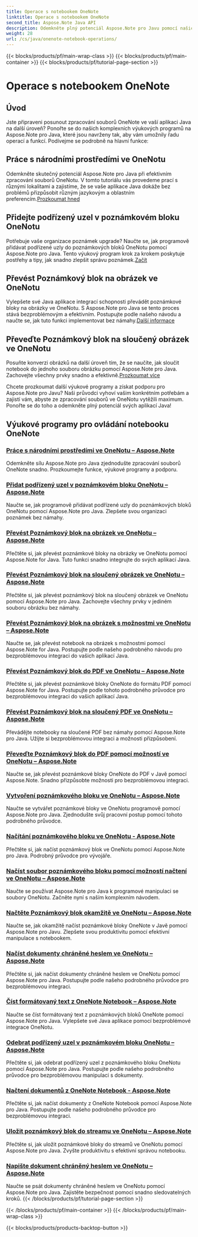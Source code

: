 ```yaml
---
title: Operace s notebookem OneNote
linktitle: Operace s notebookem OneNote
second_title: Aspose.Note Java API
description: Odemkněte plný potenciál Aspose.Note pro Javu pomocí našich výukových programů OneNote Notebook Operations. Poskytněte průvodce krok za krokem pro vylepšení vašich aplikací Java.
weight: 28
url: /cs/java/onenote-notebook-operations/
---
```


{{< blocks/products/pf/main-wrap-class >}}
{{< blocks/products/pf/main-container >}}
{{< blocks/products/pf/tutorial-page-section >}}

# Operace s notebookem OneNote


## Úvod

Jste připraveni posunout zpracování souborů OneNote ve vaší aplikaci Java na další úroveň? Ponořte se do našich komplexních výukových programů na Aspose.Note pro Java, které jsou navrženy tak, aby vám umožnily řadu operací a funkcí. Podívejme se podrobně na hlavní funkce:

## Práce s národními prostředími ve OneNotu

 Odemkněte skutečný potenciál Aspose.Note pro Java při efektivním zpracování souborů OneNotu. V tomto tutoriálu vás provedeme prací s různými lokalitami a zajistíme, že se vaše aplikace Java dokáže bez problémů přizpůsobit různým jazykovým a oblastním preferencím.[Prozkoumat hned](./working-with-locales/)

## Přidejte podřízený uzel v poznámkovém bloku OneNotu

Potřebuje vaše organizace poznámek upgrade? Naučte se, jak programově přidávat podřízené uzly do poznámkových bloků OneNotu pomocí Aspose.Note pro Java. Tento výukový program krok za krokem poskytuje postřehy a tipy, jak snadno zlepšit správu poznámek.[Začít](./add-child-node/)

## Převést Poznámkový blok na obrázek ve OneNotu

 Vylepšete své Java aplikace integrací schopnosti převádět poznámkové bloky na obrázky ve OneNotu. S Aspose.Note pro Java se tento proces stává bezproblémovým a efektivním. Postupujte podle našeho návodu a naučte se, jak tuto funkci implementovat bez námahy.[Další informace](./convert-notebook-to-image/)

## Převeďte Poznámkový blok na sloučený obrázek ve OneNotu

 Posuňte konverzi obrázků na další úroveň tím, že se naučíte, jak sloučit notebook do jednoho souboru obrázku pomocí Aspose.Note pro Java. Zachovejte všechny prvky snadno a efektivně.[Prozkoumat více](./convert-notebook-to-flattened-image/)

Chcete prozkoumat další výukové programy a získat podporu pro Aspose.Note pro Javu? Naši průvodci vyhoví vašim konkrétním potřebám a zajistí vám, abyste ze zpracování souborů ve OneNotu vytěžili maximum. Ponořte se do toho a odemkněte plný potenciál svých aplikací Java!
## Výukové programy pro ovládání notebooku OneNote
### [Práce s národními prostředími ve OneNotu – Aspose.Note](./working-with-locales/)
Odemkněte sílu Aspose.Note pro Java zjednodušte zpracování souborů OneNote snadno. Prozkoumejte funkce, výukové programy a podporu.
### [Přidat podřízený uzel v poznámkovém bloku OneNotu – Aspose.Note](./add-child-node/)
Naučte se, jak programově přidávat podřízené uzly do poznámkových bloků OneNotu pomocí Aspose.Note pro Java. Zlepšete svou organizaci poznámek bez námahy.
### [Převést Poznámkový blok na obrázek ve OneNotu – Aspose.Note](./convert-notebook-to-image/)
Přečtěte si, jak převést poznámkové bloky na obrázky ve OneNotu pomocí Aspose.Note for Java. Tuto funkci snadno integrujte do svých aplikací Java.
### [Převést Poznámkový blok na sloučený obrázek ve OneNotu – Aspose.Note](./convert-notebook-to-flattened-image/)
Přečtěte si, jak převést poznámkový blok na sloučený obrázek ve OneNotu pomocí Aspose.Note pro Java. Zachovejte všechny prvky v jediném souboru obrázku bez námahy.
### [Převést Poznámkový blok na obrázek s možnostmi ve OneNotu – Aspose.Note](./convert-notebook-to-image-with-options/)
Naučte se, jak převést notebook na obrázek s možnostmi pomocí Aspose.Note for Java. Postupujte podle našeho podrobného návodu pro bezproblémovou integraci do vašich aplikací Java.
### [Převést Poznámkový blok do PDF ve OneNotu – Aspose.Note](./convert-notebook-to-pdf/)
Přečtěte si, jak převést poznámkové bloky OneNote do formátu PDF pomocí Aspose.Note for Java. Postupujte podle tohoto podrobného průvodce pro bezproblémovou integraci do vašich aplikací Java.
### [Převést Poznámkový blok na sloučený PDF ve OneNotu – Aspose.Note](./convert-notebook-to-flattened-pdf/)
Převádějte notebooky na sloučené PDF bez námahy pomocí Aspose.Note pro Java. Užijte si bezproblémovou integraci a možnosti přizpůsobení.
### [Převeďte Poznámkový blok do PDF pomocí možností ve OneNotu – Aspose.Note](./convert-notebook-to-pdf-with-options/)
Naučte se, jak převést poznámkové bloky OneNote do PDF v Javě pomocí Aspose.Note. Snadno přizpůsobte možnosti pro bezproblémovou integraci.
### [Vytvoření poznámkového bloku ve OneNotu – Aspose.Note](./create-notebook/)
Naučte se vytvářet poznámkové bloky ve OneNotu programově pomocí Aspose.Note pro Java. Zjednodušte svůj pracovní postup pomocí tohoto podrobného průvodce.
### [Načítání poznámkového bloku ve OneNotu - Aspose.Note](./loading-notebook/)
Přečtěte si, jak načíst poznámkový blok ve OneNotu pomocí Aspose.Note pro Java. Podrobný průvodce pro vývojáře.
### [Načíst soubor poznámkového bloku pomocí možností načtení ve OneNotu – Aspose.Note](./load-notebook-file-with-load-options/)
Naučte se používat Aspose.Note pro Java k programové manipulaci se soubory OneNotu. Začněte nyní s naším komplexním návodem.
### [Načtěte Poznámkový blok okamžitě ve OneNotu – Aspose.Note](./load-notebook-instantly/)
Naučte se, jak okamžitě načíst poznámkové bloky OneNote v Javě pomocí Aspose.Note pro Javu. Zlepšete svou produktivitu pomocí efektivní manipulace s notebookem.
### [Načíst dokumenty chráněné heslem ve OneNotu – Aspose.Note](./load-password-protected-documents/)
Přečtěte si, jak načíst dokumenty chráněné heslem ve OneNotu pomocí Aspose.Note pro Java. Postupujte podle našeho podrobného průvodce pro bezproblémovou integraci.
### [Číst formátovaný text z OneNote Notebook – Aspose.Note](./read-rich-text/)
Naučte se číst formátovaný text z poznámkových bloků OneNote pomocí Aspose.Note pro Java. Vylepšete své Java aplikace pomocí bezproblémové integrace OneNotu.
### [Odebrat podřízený uzel v poznámkovém bloku OneNotu – Aspose.Note](./remove-child-node/)
Přečtěte si, jak odebrat podřízený uzel z poznámkového bloku OneNotu pomocí Aspose.Note pro Java. Postupujte podle našeho podrobného průvodce pro bezproblémovou manipulaci s dokumenty.
### [Načtení dokumentů z OneNote Notebook - Aspose.Note](./retrieve-documents-from-onenote-notebook/)
Přečtěte si, jak načíst dokumenty z OneNote Notebook pomocí Aspose.Note pro Java. Postupujte podle našeho podrobného průvodce pro bezproblémovou integraci.
### [Uložit poznámkový blok do streamu ve OneNotu – Aspose.Note](./save-notebook-to-stream/)
Přečtěte si, jak uložit poznámkové bloky do streamů ve OneNotu pomocí Aspose.Note pro Java. Zvyšte produktivitu s efektivní správou notebooku.
### [Napište dokument chráněný heslem ve OneNotu – Aspose.Note](./write-password-protected-document/)
Naučte se psát dokumenty chráněné heslem ve OneNotu pomocí Aspose.Note pro Java. Zajistěte bezpečnost pomocí snadno sledovatelných kroků.
{{< /blocks/products/pf/tutorial-page-section >}}

{{< /blocks/products/pf/main-container >}}
{{< /blocks/products/pf/main-wrap-class >}}

{{< blocks/products/products-backtop-button >}}
